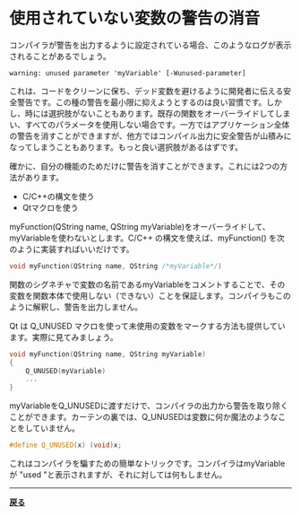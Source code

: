 # 使用されていない変数の警告の消音

コンパイラが警告を出力するように設定されている場合、このようなログが表示されることがあるでしょう。

```
warning: unused parameter 'myVariable' [-Wunused-parameter]
```

これは、コードをクリーンに保ち、デッド変数を避けるように開発者に伝える安全警告です。この種の警告を最小限に抑えようとするのは良い習慣です。しかし、時には選択肢がないこともあります。既存の関数をオーバーライドしてしまい、すべてのパラメータを使用しない場合です。一方ではアプリケーション全体の警告を消すことができますが、他方ではコンパイル出力に安全警告が山積みになってしまうこともあります。もっと良い選択肢があるはずです。

確かに、自分の機能のためだけに警告を消すことができます。これには2つの方法があります。

* C/C++の構文を使う
* Qtマクロを使う

myFunction(QString name, QString myVariable)をオーバーライドして、myVariableを使わないとします。C/C++ の構文を使えば、myFunction() を次のように実装すればいいだけです。

```C++
void myFunction(QString name, QString /*myVariable*/)
```

関数のシグネチャで変数の名前であるmyVariableをコメントすることで、その変数を関数本体で使用しない（できない）ことを保証します。コンパイラもこのように解釈し、警告を出力しません。

Qt は Q_UNUSED マクロを使って未使用の変数をマークする方法も提供しています。実際に見てみましょう。

```C++
void myFunction(QString name, QString myVariable)
{
    Q_UNUSED(myVariable)
    ...
}
```

myVariableをQ_UNUSEDに渡すだけで、コンパイラの出力から警告を取り除くことができます。カーテンの裏では、Q_UNUSEDは変数に何か魔法のようなことをしていません。

```C++
#define Q_UNUSED(x) (void)x;
```

これはコンパイラを騙すための簡単なトリックです。コンパイラはmyVariableが "used "と表示されますが、それに対しては何もしません。

***

**[戻る](../index.html)**
